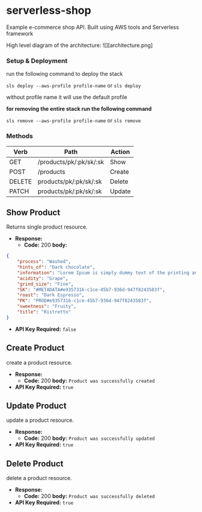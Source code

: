 # serverless-shop

Example e-commerce shop API. Built using AWS tools and Serverless framework


High level diagram of the architecture:
![][architecture.png]


### **Setup & Deployment**
run the following command to deploy the stack

`sls deploy --aws-profile profile-name`
or
`sls deploy`

without profile name it will use the default profile

**for removing the entire stack run the following command**

`sls remove --aws-profile profile-name`
or
`sls remove`

### **Methods**

| Verb  | Path  | Action  |
|-------|-------|---------|
| GET      |    /products/pk/:pk/sk/:sk   |    Show     |
| POST      |  /products     |    Create     |
|   DELETE    | products/pk/:pk/sk/:sk       |    Delete     |
|   PATCH    | products/pk/:pk/sk/:sk       |    Update     |

**Show Product**
----
  Returns single product resource.
* **Response:**
  * **Code:** 200
    **body:**
``` json
{
    "process": "Washed",
    "hints_of": "Dark chocolate",
    "information": "Lorem Ipsum is simply dummy text of the printing and typesetting industry. Lorem Ipsum has been the industry's standard dummy text ever since the 1500s",
    "acidity": "Grape",
    "grind_size": "Fine",
    "SK": "#METADATA#e9357316-c1ce-45b7-936d-947f8243583f",
    "roast": "Dark Espresso",
    "PK": "PROD#e9357316-c1ce-45b7-936d-947f8243583f",
    "sweetness": "Fruity",
    "title": "Ristretto"
}
```
* **API Key Required:**
`false`

**Create Product**
----
  create a product resource.
* **Response:**
  * **Code:** 200
    **body:** `Product was successfully created `
* **API Key Required:**
`true`

**Update Product**
----
  update a product resource.
* **Response:**
  * **Code:** 200
    **body:** `Product was successfully updated `
* **API Key Required:**
`true`

**Delete Product**
----
  delete a product resource.
* **Response:**
  * **Code:** 200
    **body:** `Product was successfully deleted `
* **API Key Required:**
`true`



